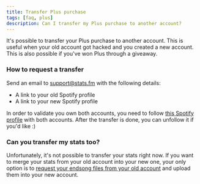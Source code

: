 ```yaml
---
title: Transfer Plus purchase
tags: [faq, plus]
description: Can I transfer my Plus purchase to another account?
---
```


It's possible to transfer your Plus purchase to another account. This is useful when your old account got hacked and you created a new account. This is also possible if you've won Plus through a giveaway.

### How to request a transfer

Send an email to [support@stats.fm](mailto:support@stats.fm) with the following details:

- A link to your old Spotify profile
- A link to your new Spotify profile

In order to validate you own both accounts, you need to follow [this Spotify profile](https://open.spotify.com/user/zwm5ckwimgvmvl1r2ih4xko25) with both accounts. After the transfer is done, you can unfollow it if you'd like :)

### Can you transfer my stats too?

Unfortunately, it's not possible to transfer your stats right now. If you want to merge your stats from your old account into your new one, your only option is to [request your endsong files from your old account](../import/spotify-import) and upload them into your new account.
